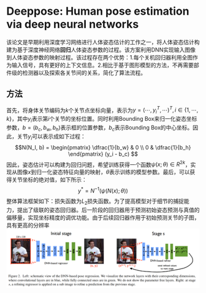 # **Deeppose: Human pose estimation via deep neural networks**
该论文是早期利用深度学习网络进行人体姿态估计的工作之一，将人体姿态估计构建为基于深度神经网络**回归**人体姿态参数的过程。该方案利用DNN实现输入图像到人体姿态参数的映射过程。该过程存在两个优势：1.每个关机回归器利用全图作为输入信号，具有更好的上下文信息。2.相比于基于图形模型的方法，不再需要部件级的检测器以及探索各关节间的关系，简化了算法流程。
## 方法
首先，将身体关节编码为$k$个关节点坐标向量，表示为$y = (\cdots, y_i^T, \cdots)^T, i \in \{1, \cdots, k\}$，其中$y_i$表示第$i$个关节的坐标位置。同时利用Bounding Box来归一化姿态坐标参数，$b = (b_c, b_w, b_h)$表示框的位置参数，$b_c$表示Bounding Box的中心坐标。因此，关节$y_i$可以表示成如下过程：
$$N(N_I, b) = 
\begin{pmatrix}
    \dfrac{1}{b_w} & 0 \\
    0 & \dfrac{1}{b_h}
\end{pmatrix}
(y_i - b_c)
$$
因此，姿态估计可以构建为回归问题，希望训练获得一个函数$\psi(x; \theta) \in R^{2k}$，实现从图像$x$到归一化姿态特征向量的映射，$\theta$表示训练的模型参数。最后，可以获得关节坐标的绝对值，如下所示：
$$y^{*} = N^{-1}(\psi(N(x); \theta))$$
整体算法框架如下：损失函数为$L_2$损失函数。为了提高模型对于细节的捕捉能力，提出了级联的姿态回归器。后一阶段的回归器用于预测初始姿态预测与真值的偏移量，实现坐标精度的调优功能。由于后续回归器作用于初始预测关节的子图，具有更高的分辨率
![](./images/Deeppose1.png)